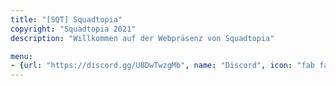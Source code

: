 ```yaml
---
title: "[SQT] Squadtopia"
copyright: "Squadtopia 2021"
description: "Willkommen auf der Webpräsenz von Squadtopia"

menu:
- {url: "https://discord.gg/U8DwTwzgMb", name: "Discord", icon: "fab fa-discord fa-2x"}
---
```

